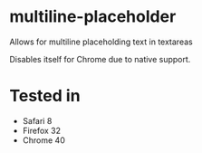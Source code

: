 # multiline-placeholder
Allows for multiline placeholding text in textareas

Disables itself for Chrome due to native support.

# Tested in
- Safari 8
- Firefox 32
- Chrome 40

